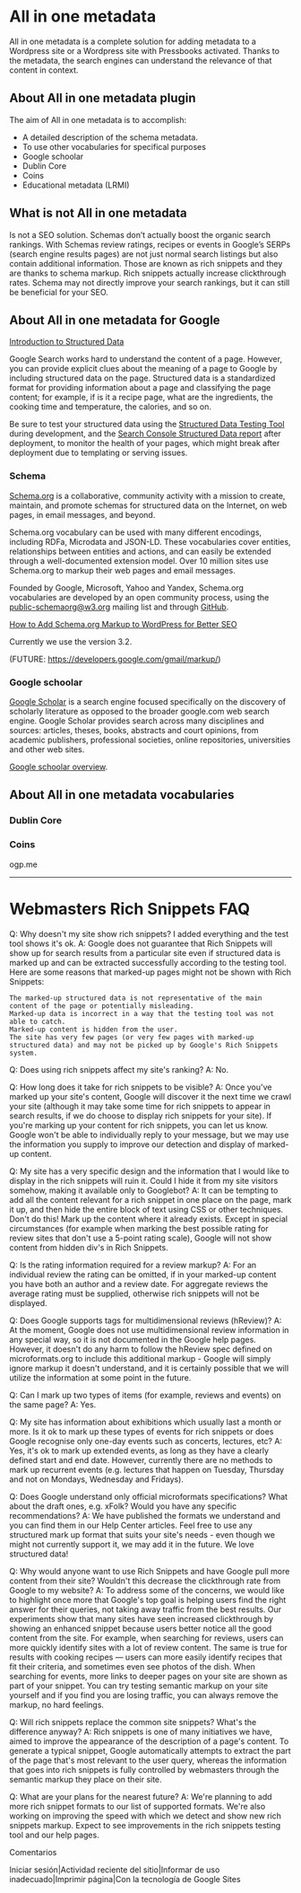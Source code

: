 # All in one metadata

All in one metadata is a complete solution for adding metadata to a Wordpress site or a Wordpress site with Pressbooks activated. Thanks to the metadata, the search engines can understand the relevance of that content in context.

## About All in one metadata plugin

The aim of All in one metadata is to accomplish:

* A detailed description of the schema metadata.
* To use other vocabularies for specifical purposes
 * Google schoolar
 * Dublin Core
 * Coins
 * Educational metadata (LRMI)

## What is not All in one metadata

Is not a SEO solution. Schemas don’t actually boost the organic search rankings. With Schemas review ratings, recipes or events in Google’s SERPs (search engine results pages) are not just normal search listings but also contain additional information. Those are known as rich snippets and they are thanks to schema markup. Rich snippets actually increase clickthrough rates. Schema may not directly improve your search rankings, but it can still be beneficial for your SEO.



## About All in one metadata for Google

[Introduction to Structured Data](https://developers.google.com/search/docs/guides/intro-structured-data)

Google Search works hard to understand the content of a page. However, you can provide explicit clues about the meaning of a page to Google by including structured data on the page. Structured data is a standardized format for providing information about a page and classifying the page content; for example, if is it a recipe page, what are the ingredients, the cooking time and temperature, the calories, and so on.

Be sure to test your structured data using the [Structured Data Testing Tool](https://search.google.com/structured-data/testing-tool/u/0/) during development, and the [Search Console Structured Data report](https://www.google.com/webmasters/tools/structured-data?pli=1) after deployment, to monitor the health of your pages, which might break after deployment due to templating or serving issues.

### Schema

[Schema.org](http://schema.org/) is a collaborative, community activity with a mission to create, maintain, and promote schemas for structured data on the Internet, on web pages, in email messages, and beyond.

Schema.org vocabulary can be used with many different encodings, including RDFa, Microdata and JSON-LD. These vocabularies cover entities, relationships between entities and actions, and can easily be extended through a well-documented extension model. Over 10 million sites use Schema.org to markup their web pages and email messages.

Founded by Google, Microsoft, Yahoo and Yandex, Schema.org vocabularies are developed by an open community process, using the public-schemaorg@w3.org mailing list and through [GitHub](https://github.com/schemaorg/schemaorg).

[How to Add Schema.org Markup to WordPress for Better SEO](https://premium.wpmudev.org/blog/schema-wordpress-seo/)

Currently we use the version 3.2.

(FUTURE: https://developers.google.com/gmail/markup/)


### Google schoolar

[Google Scholar](https://scholar.google.es/) is a search engine focused specifically on the discovery of scholarly literature as opposed to the broader google.com web search engine. Google Scholar provides search across many disciplines and sources: articles, theses, books, abstracts and court opinions, from academic publishers, professional societies, online repositories, universities and other web sites.

[Google schoolar overview](https://scholar.google.com/intl/en-US/scholar/inclusion.html#overview).

## About All in one metadata vocabularies
### Dublin Core

### Coins



ogp.me



-----

# Webmasters Rich Snippets FAQ

Q: Why doesn't my site show rich snippets? I added everything and the test tool shows it's ok.
A: Google does not guarantee that Rich Snippets will show up for search results from a particular site even if structured data is marked up and can be extracted successfully according to the testing tool. Here are some reasons that marked-up pages might not be shown with Rich Snippets:

    The marked-up structured data is not representative of the main content of the page or potentially misleading.
    Marked-up data is incorrect in a way that the testing tool was not able to catch.
    Marked-up content is hidden from the user.
    The site has very few pages (or very few pages with marked-up structured data) and may not be picked up by Google's Rich Snippets system.


Q: Does using rich snippets affect my site's ranking?
A: No.

Q: How long does it take for rich snippets to be visible?
A: Once you've marked up your site's content, Google will discover it the next time we crawl your site (although it may take some time for rich snippets to appear in search results, if we do choose to display rich snippets for your site). If you're marking up your content for rich snippets, you can let us know. Google won't be able to individually reply to your message, but we may use the information you supply to improve our detection and display of marked-up content.

Q: My site has a very specific design and the information that I would like to display in the rich snippets will ruin it. Could I hide it from my site visitors somehow, making it available only to Googlebot?
A: It can be tempting to add all the content relevant for a rich snippet in one place on the page, mark it up, and then hide the entire block of text using CSS or other techniques. Don't do this! Mark up the content where it already exists. Except in special circumstances (for example when marking the best possible rating for review sites that don't use a 5-point rating scale), Google will not show content from hidden div's in Rich Snippets.

Q: Is the rating information required for a review markup?
A: For an individual review the rating can be omitted, if in your marked-up content you have both an author and a review date. For aggregate reviews the average rating must be supplied, otherwise rich snippets will not be displayed.

Q: Does Google supports tags for multidimensional reviews (hReview)?
A: At the moment, Google does not use multidimensional review information in any special way, so it is not documented in the Google help pages. However, it doesn't do any harm to follow the hReview spec defined on microformats.org to include this additional markup - Google will simply ignore markup it doesn't understand, and it is certainly possible that we will utilize the information at some point in the future.

Q: Can I mark up two types of items (for example, reviews and events) on the same page?
A: Yes.

Q: My site has information about exhibitions which usually last a month or more. Is it ok to mark up these types of events for rich snippets or does Google recognise only one-day events such as concerts, lectures, etc?
A: Yes, it's ok to mark up extended events, as long as they have a clearly defined start and end date. However, currently there are no methods to mark up recurrent events (e.g. lectures that happen on Tuesday, Thursday and not on Mondays, Wednesday and Fridays).

Q: Does Google understand only official microformats specifications? What about the draft ones, e.g. xFolk? Would you have any specific recommendations?
A: We have published the formats we understand and you can find them in our Help Center articles. Feel free to use any structured mark up format that suits your site's needs - even though we might not currently support it, we may add it in the future. We love structured data!

Q: Why would anyone want to use Rich Snippets and have Google pull more content from their site? Wouldn't this decrease the clickthrough rate from Google to my website?
A: To address some of the concerns, we would like to highlight once more that Google's top goal is helping users find the right answer for their queries, not taking away traffic from the best results. Our experiments show that many sites have seen increased clickthrough by showing an enhanced snippet because users better notice all the good content from the site. For example, when searching for reviews, users can more quickly identify sites with a lot of review content. The same is true for results with cooking recipes — users can more easily identify recipes that fit their criteria, and sometimes even see photos of the dish. When searching for events, more links to deeper pages on your site are shown as part of your snippet. You can try testing semantic markup on your site yourself and if you find you are losing traffic, you can always remove the markup, no hard feelings.

Q: Will rich snippets replace the common site snippets? What's the difference anyway?
A: Rich snippets is one of many initiatives we have, aimed to improve the appearance of the description of a page's content.
To generate a typical snippet, Google automatically attempts to extract the part of the page that's most relevant to the user query, whereas the information that goes into rich snippets is fully controlled by webmasters through the semantic markup they place on their site.

Q: What are your plans for the nearest future?
A: We're planning to add more rich snippet formats to our list of supported formats. We're also working on improving the speed with which we detect and show new rich snippets markup. Expect to see improvements in the rich snippets testing tool and our help pages.

Comentarios

Iniciar sesión|Actividad reciente del sitio|Informar de uso inadecuado|Imprimir página|Con la tecnología de Google Sites
